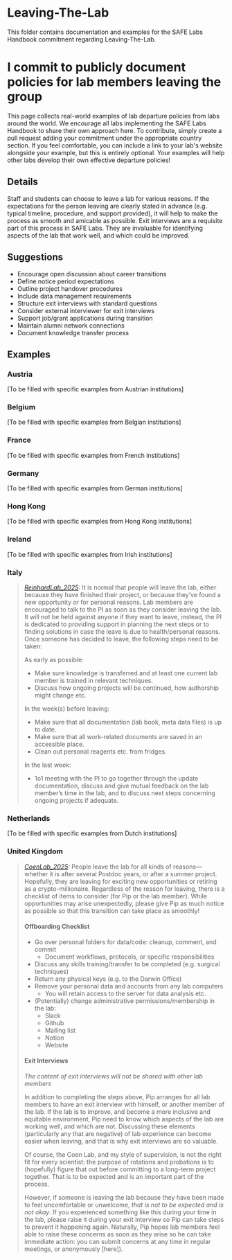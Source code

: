 # Leaving-The-Lab

This folder contains documentation and examples for the SAFE Labs Handbook commitment regarding Leaving-The-Lab.

# I commit to publicly document policies for lab members leaving the group

This page collects real-world examples of lab departure policies from labs around the world. We encourage all labs implementing the SAFE Labs Handbook to share their own approach here. To contribute, simply create a pull request adding your commitment under the appropriate country section. If you feel comfortable, you can include a link to your lab's website alongside your example, but this is entirely optional. Your examples will help other labs develop their own effective departure policies!

## Details
Staff and students can choose to leave a lab for various reasons. If the expectations for the person leaving are clearly stated in advance (e.g. typical timeline, procedure, and support provided), it will help to make the process as smooth and amicable as possible. Exit interviews are a requisite part of this process in SAFE Labs. They are invaluable for identifying aspects of the lab that work well, and which could be improved.

## Suggestions
- Encourage open discussion about career transitions
- Define notice period expectations
- Outline project handover procedures
- Include data management requirements
- Structure exit interviews with standard questions
- Consider external interviewer for exit interviews
- Support job/grant applications during transition
- Maintain alumni network connections
- Document knowledge transfer process

## Examples

### Austria
[To be filled with specific examples from Austrian institutions]

### Belgium
[To be filled with specific examples from Belgian institutions]

### France
[To be filled with specific examples from French institutions]

### Germany
[To be filled with specific examples from German institutions]

### Hong Kong
[To be filled with specific examples from Hong Kong institutions]

### Ireland
[To be filled with specific examples from Irish institutions]

### Italy
>_[ReinhardLab_2025](https://reinhardlab.org/philosophy):_ It is normal that people will leave the lab, either because they have finished their project, or because they’ve found a new opportunity or for personal reasons. Lab members are encouraged to talk to the PI as soon as they consider leaving the lab. It will not be held against anyone if they want to leave, instead, the PI is dedicated to providing support in planning the next steps or to finding solutions in case the leave is due to health/personal reasons. Once someone has decided to leave, the following steps need to be taken:
>
>As early as possible:
>- Make sure knowledge is transferred and at least one current lab member is trained in relevant techniques.
>- Discuss how ongoing projects will be continued, how authorship might change etc.
>
>In the week(s) before leaving:
>- Make sure that all documentation (lab book, meta data files) is up to date.
>- Make sure that all work-related documents are saved in an accessible place.
>- Clean out personal reagents etc. from fridges. 
>
>In the last week:
>- 1o1 meeting with the PI to go together through the update documentation, discuss and give mutual feedback on the lab member’s time in the lab, and to discuss next steps concerning ongoing projects if adequate.

### Netherlands
[To be filled with specific examples from Dutch institutions]

### United Kingdom
>_[CoenLab_2025](https://coen-lab.com/):_ People leave the lab for all kinds of reasons—whether it is after several Postdoc years, or after a summer project. Hopefully, they are leaving for exciting new opportunities or retiring as a crypto-millionaire. Regardless of the reason for leaving, there is a checklist of items to consider (for Pip or the lab member). While opportunities may arise unexpectedly, please give Pip as much notice as possible so that this transition can take place as smoothly!
>
>#### Offboarding Checklist
>
>- Go over personal folders for data/code: cleanup, comment, and commit
>    - Document workflows, protocols, or specific responsibilities
>- Discuss any skills training/transfer to be completed (e.g. surgical techniques)
>- Return any physical keys (e.g. to the Darwin Office)
>- Remove your personal data and accounts from any lab computers
>    - You will retain access to the server for data analysis etc.
>- (Potentially) change administrative permissions/membership in the lab:
>    - Slack
>    - Github
>    - Mailing list
>    - Notion
>    - Website
>
>#### Exit Interviews
>
>*The content of exit interviews will not be shared with other lab members*
>
>In addition to completing the steps above, Pip arranges for all lab members to have an exit interview with himself, or another member of the lab. If the lab is to improve, and become a more inclusive and equitable environment, Pip need to know which aspects of the lab are working well, and which are not. Discussing these elements (particularly any that are negative) of lab experience can become easier when leaving, and that is why exit interviews are so valuable.
>
>Of course, the Coen Lab, and my style of supervision, is not the right fit for every scientist: the purpose of rotations and probations is to (hopefully) figure that out before committing to a long-term project together. That is to be expected and is an important part of the process.
>
>However, if someone is leaving the lab because they have been made to feel uncomfortable or unwelcome, *that is not to be expected and is not okay*. If you experienced something like this during your time in the lab, please raise it during your exit interview so Pip can take steps to prevent it happening again. Naturally, Pip hopes lab members feel able to raise these concerns as soon as they arise so he can take immediate action: you can submit concerns at any time in regular meetings, or anonymously [here]).
